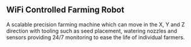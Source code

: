 ## WiFi Controlled Farming Robot 

A scalable precision farming machine which can move in the X, Y and Z direction with tooling such as seed placement, watering nozzles and sensors providing 24/7 monitoring to ease the life of individual farmers.
